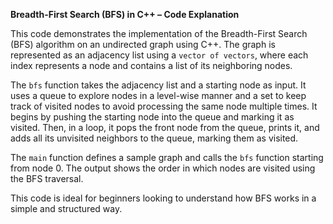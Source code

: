 

**Breadth-First Search (BFS) in C++ – Code Explanation**

This code demonstrates the implementation of the Breadth-First Search (BFS) algorithm on an undirected graph using C++. The graph is represented as an adjacency list using a `vector of vectors`, where each index represents a node and contains a list of its neighboring nodes.

The `bfs` function takes the adjacency list and a starting node as input. It uses a queue to explore nodes in a level-wise manner and a set to keep track of visited nodes to avoid processing the same node multiple times. It begins by pushing the starting node into the queue and marking it as visited. Then, in a loop, it pops the front node from the queue, prints it, and adds all its unvisited neighbors to the queue, marking them as visited.

The `main` function defines a sample graph and calls the `bfs` function starting from node 0. The output shows the order in which nodes are visited using the BFS traversal.

This code is ideal for beginners looking to understand how BFS works in a simple and structured way.
